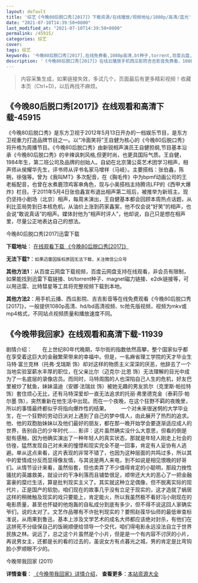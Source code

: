 ```yaml
---
layout: default
title: '综艺《今晚80后脱口秀[2017]》下载资源/在线播放/视频地址/1080p/高清/蓝光'
date: "2021-07-10T14:39:50+0800"
last_modified_at: "2021-07-10T14:39:50+0800"
permalink: /45915/
categories: 综艺
cover:
tags: 综艺
keywords: '今晚80后脱口秀[2017],在线免费看,1080p高清,bt种子,torrent,百度云盘,magnet,磁力链,迅雷下载资源'
description: '《今晚80后脱口秀[2017]》在线云播放手机西瓜影院吉吉影音免费看，1080p高清bd/hd未删减完整版和tc抢先枪版，mkv/mp4格式，附带bt/torrent种子、magnet/磁力链、百度云盘、网盘资源迅雷下载链接'
---
```


>内容采集生成，如果链接失效，多试几个，页面最后有更多精彩视频！收藏本页（Ctrl+D)，以后再找不麻烦。


## 《今晚80后脱口秀[2017]》在线观看和高清下载-45915

《今晚80后脱口秀》是东方卫视于2012年5月13日开办的一档娱乐节目，是东方卫视重力打造品牌节目之一。以“冷面笑将”王自健为核心的《今晚80后脱口秀》将升格为周播节目。《今晚80后脱口秀》由新锐相声演员王自健担纲,节目基本沿承《今晚80后脱口秀》的辛辣讽刺风格,但更时尚，也更具国际气质。王自健，1984年生，第二班公司及品牌的创始人。自幼在北京蒲公英艺术团学习相声，相声师从侯耀华先生，评书师从评书名家马增祥（马岐）。主要搭档：张伯鑫，陈朔，徐强等。曾为《我叫MT》多次配音，在《胸毛传》中为bpmf动画公司的王老板配音，也曾在水煮鹿顶鸡客串角色，现与小奥搭档主持腾讯LFP的《西甲大爆炸》栏目。于2011年5月4日张伯鑫宣布退出相声第二班后，被推举为新班主。现仍坚持小剧场（北京）相声，每周末演出，王自健基本都会回顾本周热点话题，从利比亚局势到日本核危机，从油价上涨到药家鑫案，他不仅会说“好笑”的相声，也会说“敢说真话”的相声。媒体封他为“相声时评人”，他却说，自己只是想在相声里，尽量公正地表达自己的想法。


今晚80后脱口秀[2017]迅雷下载

**下载地址**： [在线观看下载 《今晚80后脱口秀[2017]》](https://www.993dy.com//vod-detail-id-26621.html) 


**无法下载?**：`如果迅雷因版权原因无法下载，关注微信公众号 `

**其他方法1**：从百度云网盘下载视频，百度云网盘支持在线观看，非会员有限制，如果能找到迅雷下载链接、bt/torrent种子、magnet磁力链接、e2dk链接等，可以用迅雷、比特彗星等工具将完整视频下载到本地。

**其他方法2**：用手机云播、西瓜影院、吉吉影音等在线免费观看《今晚80后脱口秀[2017]》，一般提供1080p高清、hd/bd高清视频、tc抢先版视频，视频为mkv或mp4格式，不同站点视频质量和播放速度不同。


## 《今晚带我回家》在线观看和高清下载-11939

剧情介绍：　　在上世纪80年代晚期，华尔街的指数依然高攀，整个国家似乎都在享受着这巨大的金融繁荣带来的幸福中。但是，一名麻省理工学院的天才毕业生马特·富兰克林（托弗·戈瑞斯 饰）却对这样的物质主义深深的厌恶，他辞去了一个当地实验室薪水丰厚的职位，在父亲比尔（迈克尔·比恩 饰）无法理解的目光中成为了一名底层的录像店员。而同时，马特周围的人也深陷自己人生的危机，好友巴里被炒了鱿鱼，妹妹温迪（安娜·法瑞丝 饰）被她无趣的男友凯尔（克里斯·帕拉特 饰）套住烦心无比，还有马特深爱却一直无法追求的托丽·弗里德克金（泰莉莎·帕尔墨 饰），突然重新在他生活中出现。而在一个夜晚，在这个狂野不羁的夜晚里，所以的事情最终都似乎将指向爆炸性的结果。 　　一个对未来很迷惘的大学毕业生，在一个狂野的劳动日派对上遇到了自己的梦中情人，由此展开了热烈的追求。他、他的双胞胎妹妹以及他们最好的朋友，都在那一晚开始学会要逐渐适应成人的世界，告别自己的少年时代…… 影评：这片虽然确实没什么大意思，但看的倒是挺有感触，因为他确实演出了一种年轻人的真实状态，那就是年轻人刚走上社会的彷徨，猛然发现自己对未来的憧憬和现实完全不是一回事，肯定有人妥协有人逃避。单从这点来看，这片表现的非常不错了，也因为这种层面的共鸣过多，所以其中的爱情成分反而显得像友情，与其说是两人来电，到不如说是相见恨晚的好哥们。从情节设计来看，虽然俗套，但也卖弄了不少值得肯定的小聪明，那段力挫性骚扰的英雄救美，就设计的干净利落而且铺垫很足，顺带还大大的恶心了一把金融富豪的糜烂生活，算是批判现实主义了。其实就这种立足偶像，但不脱离实际的现代片，正是国产的软肋，咱们现在的故事几乎没有立足于现实的，这才造就了蜗居这样的稍微触及现实的戏只要能上，肯定能火，所以我虽然极不看好冯小刚现在的电影质量，甚至也怀疑的他炮轰的自私成分到底有多少，但不得不说这回人家确实爷们，说的太对了。文艺作品哪有不许批判现实的？要照赵葆华仙师的最低审查标准说，从雨果到鲁迅，基本上涉及文学艺术的成名大师都应该绝对封杀，有他们在这拼死不分级保自己的饭碗顺便给领导一个交代，咱们得电影永远没法自立于世界民族之林。说远了，总之这个片虽然是个小片，但是是一个有内容不讨厌的小片，再说男女主，还都是长的看的过去的，虽说女方有点暮光之城，男的肯定是比弯钩脸小罗顺眼不少的。


今晚带我回家 (2011)

**详情查看**： [《今晚带我回家》详情介绍](/movie/11939/)， **查看更多**：[本站资源大全](/movie/t/all/)

